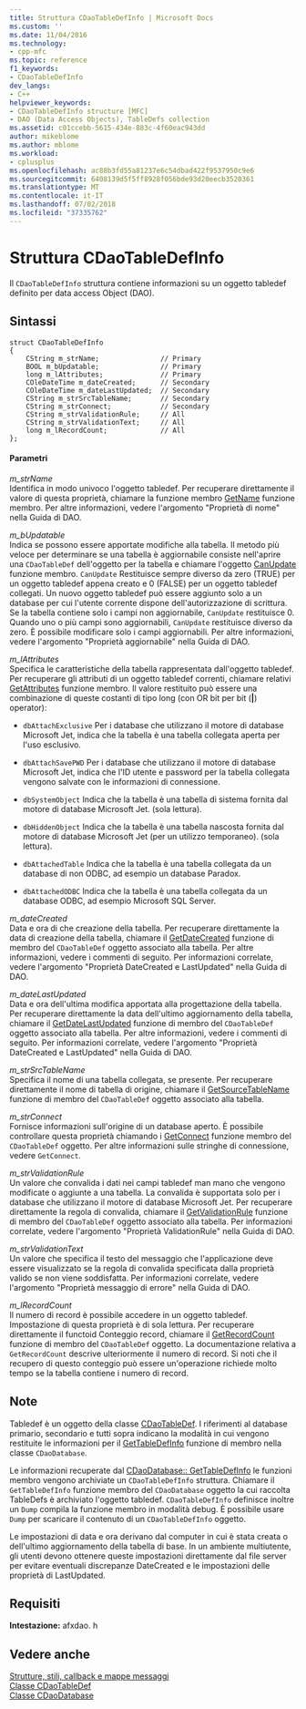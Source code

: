 ```yaml
---
title: Struttura CDaoTableDefInfo | Microsoft Docs
ms.custom: ''
ms.date: 11/04/2016
ms.technology:
- cpp-mfc
ms.topic: reference
f1_keywords:
- CDaoTableDefInfo
dev_langs:
- C++
helpviewer_keywords:
- CDaoTableDefInfo structure [MFC]
- DAO (Data Access Objects), TableDefs collection
ms.assetid: c01ccebb-5615-434e-883c-4f60eac943dd
author: mikeblome
ms.author: mblome
ms.workload:
- cplusplus
ms.openlocfilehash: ac88b3fd55a81237e6c54dbad422f9537950c9e6
ms.sourcegitcommit: 6408139d5f5ff8928f056bde93d20eecb3520361
ms.translationtype: MT
ms.contentlocale: it-IT
ms.lasthandoff: 07/02/2018
ms.locfileid: "37335762"
---
```

# <a name="cdaotabledefinfo-structure"></a>Struttura CDaoTableDefInfo
Il `CDaoTableDefInfo` struttura contiene informazioni su un oggetto tabledef definito per data access Object (DAO).  
  
## <a name="syntax"></a>Sintassi  
  
```  
struct CDaoTableDefInfo  
{  
    CString m_strName;               // Primary  
    BOOL m_bUpdatable;               // Primary  
    long m_lAttributes;              // Primary  
    COleDateTime m_dateCreated;      // Secondary  
    COleDateTime m_dateLastUpdated;  // Secondary  
    CString m_strSrcTableName;       // Secondary  
    CString m_strConnect;            // Secondary  
    CString m_strValidationRule;     // All  
    CString m_strValidationText;     // All  
    long m_lRecordCount;             // All  
};  
```  
  
#### <a name="parameters"></a>Parametri  
 *m_strName*  
 Identifica in modo univoco l'oggetto tabledef. Per recuperare direttamente il valore di questa proprietà, chiamare la funzione membro [GetName](../../mfc/reference/cdaotabledef-class.md#getname) funzione membro. Per altre informazioni, vedere l'argomento "Proprietà di nome" nella Guida di DAO.  
  
 *m_bUpdatable*  
 Indica se possono essere apportate modifiche alla tabella. Il metodo più veloce per determinare se una tabella è aggiornabile consiste nell'aprire una `CDaoTableDef` dell'oggetto per la tabella e chiamare l'oggetto [CanUpdate](../../mfc/reference/cdaotabledef-class.md#canupdate) funzione membro. `CanUpdate` Restituisce sempre diverso da zero (TRUE) per un oggetto tabledef appena creato e 0 (FALSE) per un oggetto tabledef collegati. Un nuovo oggetto tabledef può essere aggiunto solo a un database per cui l'utente corrente dispone dell'autorizzazione di scrittura. Se la tabella contiene solo i campi non aggiornabile, `CanUpdate` restituisce 0. Quando uno o più campi sono aggiornabili, `CanUpdate` restituisce diverso da zero. È possibile modificare solo i campi aggiornabili. Per altre informazioni, vedere l'argomento "Proprietà aggiornabile" nella Guida di DAO.  
  
 *m_lAttributes*  
 Specifica le caratteristiche della tabella rappresentata dall'oggetto tabledef. Per recuperare gli attributi di un oggetto tabledef correnti, chiamare relativi [GetAttributes](../../mfc/reference/cdaotabledef-class.md#getattributes) funzione membro. Il valore restituito può essere una combinazione di queste costanti di tipo long (con OR bit per bit (**&#124;**) operator):  
  
- `dbAttachExclusive` Per i database che utilizzano il motore di database Microsoft Jet, indica che la tabella è una tabella collegata aperta per l'uso esclusivo.  
  
- `dbAttachSavePWD` Per i database che utilizzano il motore di database Microsoft Jet, indica che l'ID utente e password per la tabella collegata vengono salvate con le informazioni di connessione.  
  
- `dbSystemObject` Indica che la tabella è una tabella di sistema fornita dal motore di database Microsoft Jet. (sola lettura).  
  
- `dbHiddenObject` Indica che la tabella è una tabella nascosta fornita dal motore di database Microsoft Jet (per un utilizzo temporaneo). (sola lettura).  
  
- `dbAttachedTable` Indica che la tabella è una tabella collegata da un database di non ODBC, ad esempio un database Paradox.  
  
- `dbAttachedODBC` Indica che la tabella è una tabella collegata da un database ODBC, ad esempio Microsoft SQL Server.  
  
 *m_dateCreated*  
 Data e ora di che creazione della tabella. Per recuperare direttamente la data di creazione della tabella, chiamare il [GetDateCreated](../../mfc/reference/cdaotabledef-class.md#getdatecreated) funzione di membro del `CDaoTableDef` oggetto associato alla tabella. Per altre informazioni, vedere i commenti di seguito. Per informazioni correlate, vedere l'argomento "Proprietà DateCreated e LastUpdated" nella Guida di DAO.  
  
 *m_dateLastUpdated*  
 Data e ora dell'ultima modifica apportata alla progettazione della tabella. Per recuperare direttamente la data dell'ultimo aggiornamento della tabella, chiamare il [GetDateLastUpdated](../../mfc/reference/cdaotabledef-class.md#getdatelastupdated) funzione di membro del `CDaoTableDef` oggetto associato alla tabella. Per altre informazioni, vedere i commenti di seguito. Per informazioni correlate, vedere l'argomento "Proprietà DateCreated e LastUpdated" nella Guida di DAO.  
  
 *m_strSrcTableName*  
 Specifica il nome di una tabella collegata, se presente. Per recuperare direttamente il nome di tabella di origine, chiamare il [GetSourceTableName](../../mfc/reference/cdaotabledef-class.md#getsourcetablename) funzione di membro del `CDaoTableDef` oggetto associato alla tabella.  
  
 *m_strConnect*  
 Fornisce informazioni sull'origine di un database aperto. È possibile controllare questa proprietà chiamando i [GetConnect](../../mfc/reference/cdaotabledef-class.md#getconnect) funzione membro del `CDaoTableDef` oggetto. Per altre informazioni sulle stringhe di connessione, vedere `GetConnect`.  
  
 *m_strValidationRule*  
 Un valore che convalida i dati nei campi tabledef man mano che vengono modificate o aggiunte a una tabella. La convalida è supportata solo per i database che utilizzano il motore di database Microsoft Jet. Per recuperare direttamente la regola di convalida, chiamare il [GetValidationRule](../../mfc/reference/cdaotabledef-class.md#getvalidationrule) funzione di membro del `CDaoTableDef` oggetto associato alla tabella. Per informazioni correlate, vedere l'argomento "Proprietà ValidationRule" nella Guida di DAO.  
  
 *m_strValidationText*  
 Un valore che specifica il testo del messaggio che l'applicazione deve essere visualizzato se la regola di convalida specificata dalla proprietà valido se non viene soddisfatta. Per informazioni correlate, vedere l'argomento "Proprietà messaggio di errore" nella Guida di DAO.  
  
 *m_lRecordCount*  
 Il numero di record è possibile accedere in un oggetto tabledef. Impostazione di questa proprietà è di sola lettura. Per recuperare direttamente il functoid Conteggio record, chiamare il [GetRecordCount](../../mfc/reference/cdaotabledef-class.md#getrecordcount) funzione di membro del `CDaoTableDef` oggetto. La documentazione relativa a `GetRecordCount` descrive ulteriormente il numero di record. Si noti che il recupero di questo conteggio può essere un'operazione richiede molto tempo se la tabella contiene i numero di record.  
  
## <a name="remarks"></a>Note  
 Tabledef è un oggetto della classe [CDaoTableDef](../../mfc/reference/cdaotabledef-class.md). I riferimenti al database primario, secondario e tutti sopra indicano la modalità in cui vengono restituite le informazioni per il [GetTableDefInfo](../../mfc/reference/cdaodatabase-class.md#gettabledefinfo) funzione di membro nella classe `CDaoDatabase`.  
  
 Le informazioni recuperate dal [CDaoDatabase:: GetTableDefInfo](../../mfc/reference/cdaodatabase-class.md#gettabledefinfo) le funzioni membro vengono archiviate un `CDaoTableDefInfo` struttura. Chiamare il `GetTableDefInfo` funzione membro del `CDaoDatabase` oggetto la cui raccolta TableDefs è archiviato l'oggetto tabledef. `CDaoTableDefInfo` definisce inoltre un `Dump` compila la funzione membro in modalità debug. È possibile usare `Dump` per scaricare il contenuto di un `CDaoTableDefInfo` oggetto.  
  
 Le impostazioni di data e ora derivano dal computer in cui è stata creata o dell'ultimo aggiornamento della tabella di base. In un ambiente multiutente, gli utenti devono ottenere queste impostazioni direttamente dal file server per evitare eventuali discrepanze DateCreated e le impostazioni delle proprietà di LastUpdated.  
  
## <a name="requirements"></a>Requisiti  
 **Intestazione:** afxdao. h  
  
## <a name="see-also"></a>Vedere anche  
 [Strutture, stili, callback e mappe messaggi](../../mfc/reference/structures-styles-callbacks-and-message-maps.md)   
 [Classe CDaoTableDef](../../mfc/reference/cdaotabledef-class.md)   
 [Classe CDaoDatabase](../../mfc/reference/cdaodatabase-class.md)
